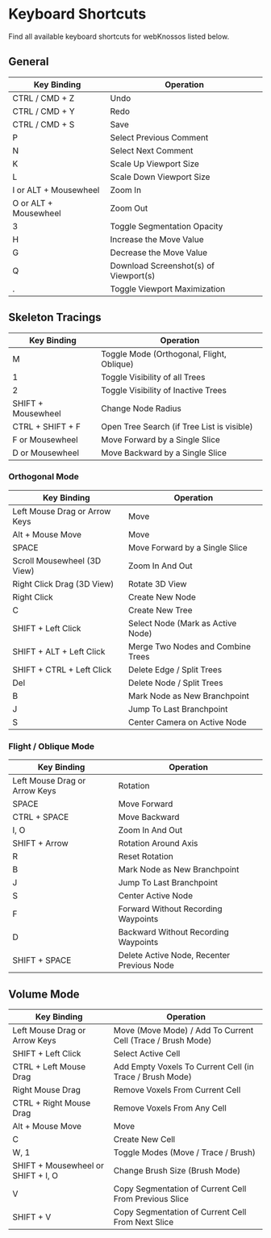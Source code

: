 # Keyboard Shortcuts

Find all available keyboard shortcuts for webKnossos listed below.

## General

| Key Binding                   | Operation                                   |
| ----------------------------- | ------------------------------------------- |
| CTRL / CMD + Z                | Undo                                        |
| CTRL / CMD + Y                | Redo                                        |
| CTRL / CMD + S                | Save                                        |
| P                             | Select Previous Comment                     |
| N                             | Select Next Comment                         |
| K                             | Scale Up Viewport Size                      |
| L                             | Scale Down Viewport Size                    |
| I or ALT + Mousewheel         | Zoom In                                     |
| O or ALT + Mousewheel         | Zoom Out                                    |
| 3                             | Toggle Segmentation Opacity                 |
| H                             | Increase the Move Value                     |
| G                             | Decrease the Move Value                     |
| Q                             | Download Screenshot(s) of Viewport(s)       |
| .                             | Toggle Viewport Maximization                |

## Skeleton Tracings

| Key Binding                   | Operation                                   |
| ----------------------------- | ------------------------------------------- |
| M                             | Toggle Mode (Orthogonal, Flight, Oblique)   |
| 1                             | Toggle Visibility of all Trees              |
| 2                             | Toggle Visibility of Inactive Trees         |
| SHIFT + Mousewheel            | Change Node Radius                          |
| CTRL + SHIFT + F              | Open Tree Search (if Tree List is visible)  |
| F or Mousewheel               | Move Forward by a Single Slice              |
| D or Mousewheel               | Move Backward by a Single Slice             |

### Orthogonal Mode

| Key Binding                   | Operation                                   |
| ----------------------------- | ------------------------------------------- |
| Left Mouse Drag or Arrow Keys | Move                                        |
| Alt + Mouse Move              | Move                                        |
| SPACE                         | Move Forward by a Single Slice              |
| Scroll Mousewheel (3D View)   | Zoom In And Out                             |
| Right Click Drag (3D View)    | Rotate 3D View                              |
| Right Click                   | Create New Node                             |
| C                             | Create New Tree                             |
| SHIFT + Left Click            | Select Node (Mark as Active Node)           |
| SHIFT + ALT + Left Click      | Merge Two Nodes and Combine Trees           |
| SHIFT + CTRL + Left Click     | Delete Edge / Split Trees                   |
| Del                           | Delete Node / Split Trees                   |
| B                             | Mark Node as New Branchpoint                |
| J                             | Jump To Last Branchpoint                    |
| S                             | Center Camera on Active Node                |

### Flight / Oblique Mode

| Key Binding                   | Operation                                   |
| ----------------------------- | ------------------------------------------- |
| Left Mouse Drag or Arrow Keys | Rotation                                    |
| SPACE                         | Move Forward                                |
| CTRL + SPACE                  | Move Backward                               |
| I, O                          | Zoom In And Out                             |
| SHIFT + Arrow                 | Rotation Around Axis                        |
| R                             | Reset Rotation                              |
| B                             | Mark Node as New Branchpoint                |
| J                             | Jump To Last Branchpoint                    |
| S                             | Center Active Node                          |
| F                             | Forward Without Recording Waypoints         |
| D                             | Backward Without Recording Waypoints        |
| SHIFT + SPACE                 | Delete Active Node, Recenter Previous Node  |


## Volume Mode

| Key Binding                       | Operation                                                   |
| --------------------------------- | ----------------------------------------------------------- |
| Left Mouse Drag or Arrow Keys     | Move (Move Mode) / Add To Current Cell (Trace / Brush Mode) |
| SHIFT + Left Click                | Select Active Cell                                          |
| CTRL + Left Mouse Drag            | Add Empty Voxels To Current Cell (in Trace / Brush Mode)    |
| Right Mouse Drag                  | Remove Voxels From Current Cell                             |
| CTRL + Right Mouse Drag           | Remove Voxels From Any Cell                                 |
| Alt + Mouse Move                  | Move                                                        |
| C                                 | Create New Cell                                             |
| W, 1                              | Toggle Modes (Move / Trace / Brush)                         |
| SHIFT + Mousewheel or SHIFT + I, O | Change Brush Size (Brush Mode)                              |
| V                                 | Copy Segmentation of Current Cell From Previous Slice       |
| SHIFT + V                         | Copy Segmentation of Current Cell From Next Slice           |
